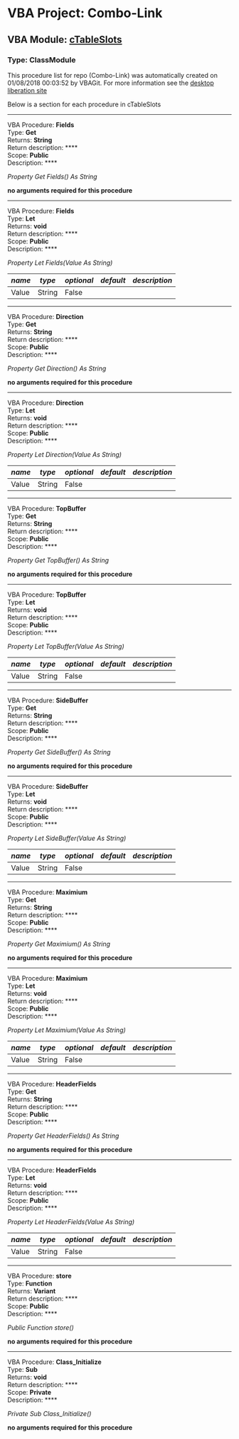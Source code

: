 # VBA Project: **Combo-Link**
## VBA Module: **[cTableSlots](/scripts/cTableSlots.cls "source is here")**
### Type: ClassModule  

This procedure list for repo (Combo-Link) was automatically created on 01/08/2018 00:03:52 by VBAGit.
For more information see the [desktop liberation site](http://ramblings.mcpher.com/Home/excelquirks/drivesdk/gettinggithubready "desktop liberation")

Below is a section for each procedure in cTableSlots

---
VBA Procedure: **Fields**  
Type: **Get**  
Returns: **String**  
Return description: ****  
Scope: **Public**  
Description: ****  

*Property Get Fields() As String*  

**no arguments required for this procedure**


---
VBA Procedure: **Fields**  
Type: **Let**  
Returns: **void**  
Return description: ****  
Scope: **Public**  
Description: ****  

*Property Let Fields(Value As String)*  

*name*|*type*|*optional*|*default*|*description*
---|---|---|---|---
Value|String|False||


---
VBA Procedure: **Direction**  
Type: **Get**  
Returns: **String**  
Return description: ****  
Scope: **Public**  
Description: ****  

*Property Get Direction() As String*  

**no arguments required for this procedure**


---
VBA Procedure: **Direction**  
Type: **Let**  
Returns: **void**  
Return description: ****  
Scope: **Public**  
Description: ****  

*Property Let Direction(Value As String)*  

*name*|*type*|*optional*|*default*|*description*
---|---|---|---|---
Value|String|False||


---
VBA Procedure: **TopBuffer**  
Type: **Get**  
Returns: **String**  
Return description: ****  
Scope: **Public**  
Description: ****  

*Property Get TopBuffer() As String*  

**no arguments required for this procedure**


---
VBA Procedure: **TopBuffer**  
Type: **Let**  
Returns: **void**  
Return description: ****  
Scope: **Public**  
Description: ****  

*Property Let TopBuffer(Value As String)*  

*name*|*type*|*optional*|*default*|*description*
---|---|---|---|---
Value|String|False||


---
VBA Procedure: **SideBuffer**  
Type: **Get**  
Returns: **String**  
Return description: ****  
Scope: **Public**  
Description: ****  

*Property Get SideBuffer() As String*  

**no arguments required for this procedure**


---
VBA Procedure: **SideBuffer**  
Type: **Let**  
Returns: **void**  
Return description: ****  
Scope: **Public**  
Description: ****  

*Property Let SideBuffer(Value As String)*  

*name*|*type*|*optional*|*default*|*description*
---|---|---|---|---
Value|String|False||


---
VBA Procedure: **Maximium**  
Type: **Get**  
Returns: **String**  
Return description: ****  
Scope: **Public**  
Description: ****  

*Property Get Maximium() As String*  

**no arguments required for this procedure**


---
VBA Procedure: **Maximium**  
Type: **Let**  
Returns: **void**  
Return description: ****  
Scope: **Public**  
Description: ****  

*Property Let Maximium(Value As String)*  

*name*|*type*|*optional*|*default*|*description*
---|---|---|---|---
Value|String|False||


---
VBA Procedure: **HeaderFields**  
Type: **Get**  
Returns: **String**  
Return description: ****  
Scope: **Public**  
Description: ****  

*Property Get HeaderFields() As String*  

**no arguments required for this procedure**


---
VBA Procedure: **HeaderFields**  
Type: **Let**  
Returns: **void**  
Return description: ****  
Scope: **Public**  
Description: ****  

*Property Let HeaderFields(Value As String)*  

*name*|*type*|*optional*|*default*|*description*
---|---|---|---|---
Value|String|False||


---
VBA Procedure: **store**  
Type: **Function**  
Returns: **Variant**  
Return description: ****  
Scope: **Public**  
Description: ****  

*Public Function store()*  

**no arguments required for this procedure**


---
VBA Procedure: **Class_Initialize**  
Type: **Sub**  
Returns: **void**  
Return description: ****  
Scope: **Private**  
Description: ****  

*Private Sub Class_Initialize()*  

**no arguments required for this procedure**
